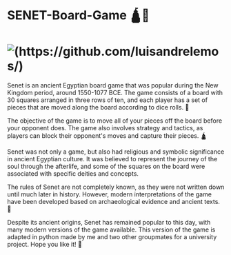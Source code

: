 # SENET-Board-Game 🛕🎲

# ![(https://github.com/luisandrelemos/)](https://github.com/luisandrelemos/SENET-Board-Game/blob/Main-Code/Relat%C3%B3rio/SENET.png)

Senet is an ancient Egyptian board game that was popular during the New Kingdom period, around 1550-1077 BCE. The game consists of a board with 30 squares arranged in three rows of ten, and each player has a set of pieces that are moved along the board according to dice rolls. 🐪

The objective of the game is to move all of your pieces off the board before your opponent does. The game also involves strategy and tactics, as players can block their opponent's moves and capture their pieces. 🛕

Senet was not only a game, but also had religious and symbolic significance in ancient Egyptian culture. It was believed to represent the journey of the soul through the afterlife, and some of the squares on the board were associated with specific deities and concepts.

The rules of Senet are not completely known, as they were not written down until much later in history. However, modern interpretations of the game have been developed based on archaeological evidence and ancient texts. 🏺

Despite its ancient origins, Senet has remained popular to this day, with many modern versions of the game available. This version of the game is adapted in python made by me and two other groupmates for a university project. Hope you like it! 🎲
